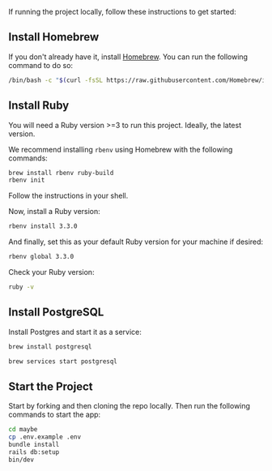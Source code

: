 If running the project locally, follow these instructions to get started:

## Install Homebrew

If you don't already have it, install [Homebrew](https://brew.sh/). You can run the following command to do so:

```sh
/bin/bash -c "$(curl -fsSL https://raw.githubusercontent.com/Homebrew/install/HEAD/install.sh)"
```

## Install Ruby

You will need a Ruby version >=3 to run this project. Ideally, the latest version.

We recommend installing `rbenv` using Homebrew with the following commands:

```sh
brew install rbenv ruby-build
rbenv init
```

Follow the instructions in your shell.

Now, install a Ruby version:

```sh
rbenv install 3.3.0
```

And finally, set this as your default Ruby version for your machine if desired:

```sh
rbenv global 3.3.0
```

Check your Ruby version:

```sh
ruby -v
```

## Install PostgreSQL

Install Postgres and start it as a service:

```sh
brew install postgresql

brew services start postgresql
```

## Start the Project

Start by forking and then cloning the repo locally. Then run the following commands to start the app:

```sh
cd maybe
cp .env.example .env
bundle install
rails db:setup
bin/dev
```
